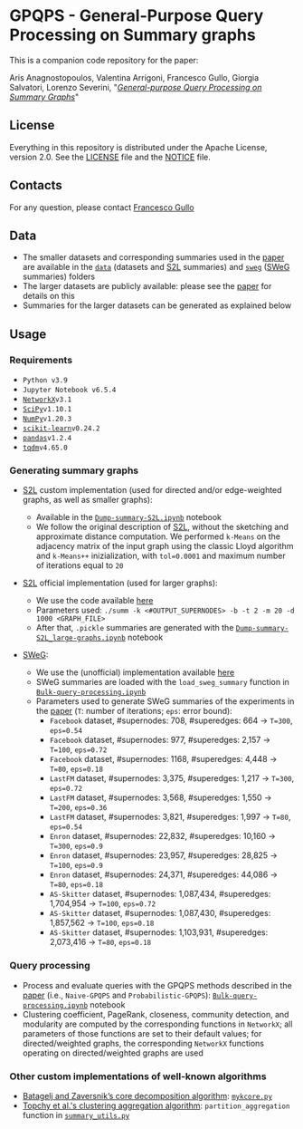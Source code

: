 # GPQPS - General-Purpose Query Processing on Summary graphs

This is a companion code repository for the paper: 

Aris Anagnostopoulos, Valentina Arrigoni, Francesco Gullo, Giorgia Salvatori, Lorenzo Severini, "[*General-purpose Query Processing on Summary Graphs*](pdf/GPQPS_extended.pdf)"


## License
Everything in this repository is distributed under the Apache License, version 2.0. See the [LICENSE](LICENSE) file and the [NOTICE](NOTICE) file.


## Contacts
For any question, please contact [Francesco Gullo](mailto:gullof@acm.org)


## Data
* The smaller datasets and corresponding summaries used in the [paper](pdf/GPQPS_extended.pdf) are available in the [`data`](data) (datasets and [S2L](https://doi.org/10.1007/s10618-016-0468-8) summaries) and [`sweg`](sweg) ([SWeG](https://doi.org/10.1145/3308558.3313402) summaries) folders
* The larger datasets are publicly available: please see the [paper](pdf/GPQPS_extended.pdf) for details on this
* Summaries for the larger datasets can be generated as explained below


## Usage

### Requirements
* `Python v3.9`
* `Jupyter Notebook v6.5.4`
* [`NetworkX`](https://networkx.org/)`v3.1`
* [`SciPy`](https://scipy.org/)`v1.10.1`
* [`NumPy`](https://numpy.org/)`v1.20.3`
* [`scikit-learn`](https://scikit-learn.org/stable/)`v0.24.2` 
* [`pandas`](https://pandas.pydata.org/)`v1.2.4`
* [`tqdm`](https://pypi.org/project/tqdm/)`v4.65.0`

### Generating summary graphs

* [S2L](https://doi.org/10.1007/s10618-016-0468-8) custom implementation (used for directed and/or edge-weighted graphs, as well as smaller graphs): 
	- Available in the [`Dump-summary-S2L.ipynb`](Dump-summary-S2L.ipynb) notebook
	- We follow the original description of [S2L](https://doi.org/10.1007/s10618-016-0468-8), without the sketching and approximate distance computation. We performed `k-Means` on the adjacency matrix of the input graph using the classic Lloyd algorithm and `k-Means++` inizialization, with `tol=0.0001` and maximum number of iterations equal to `20`

* [S2L](https://doi.org/10.1007/s10618-016-0468-8) official implementation (used for larger graphs):
   - We use the code available [here](https://github.com/rionda/graphsumm)
   - Parameters used: `./summ -k <#OUTPUT_SUPERNODES> -b -t 2 -m 20 -d 1000 <GRAPH_FILE>`
   - After that, `.pickle` summaries are generated with the [`Dump-summary-S2L_large-graphs.ipynb`](Dump-summary-S2L_large-graphs.ipynb) notebook

* [SWeG](https://doi.org/10.1145/3308558.3313402):
   - We use the (unofficial) implementation available [here](https://github.com/MahdiHajiabadi/GSCIS_TBUDS)
   - SWeG summaries are loaded with the `load_sweg_summary` function in [`Bulk-query-processing.ipynb`](Bulk-query-processing.ipynb)
   - Parameters used to generate SWeG summaries of the experiments in the [paper](pdf/GPQPS_extended.pdf) (`T`: number of iterations; `eps`: error bound):
      + `Facebook` dataset, #supernodes: 708, #superedges: 664 -> `T=300`, `eps=0.54`
      + `Facebook` dataset, #supernodes: 977, #superedges: 2,157 -> `T=100`, `eps=0.72`
      + `Facebook` dataset, #supernodes: 1168, #superedges: 4,448 -> `T=80`, `eps=0.18`
      + `LastFM` dataset, #supernodes: 3,375, #superedges: 1,217 -> `T=300`, `eps=0.72`
      + `LastFM` dataset, #supernodes: 3,568, #superedges: 1,550 -> `T=200`, `eps=0.36`     		
      + `LastFM` dataset, #supernodes: 3,821, #superedges: 1,997 -> `T=80`, `eps=0.54` 
      + `Enron` dataset, #supernodes: 22,832, #superedges: 10,160 -> `T=300`, `eps=0.9`      	
      + `Enron` dataset, #supernodes: 23,957, #superedges: 28,825 -> `T=100`, `eps=0.9`
      + `Enron` dataset, #supernodes: 24,371, #superedges: 44,086 -> `T=80`, `eps=0.18`
      + `AS-Skitter` dataset, #supernodes: 1,087,434, #superedges: 1,704,954 -> `T=100`, `eps=0.72`       
      + `AS-Skitter` dataset, #supernodes: 1,087,430, #superedges: 1,857,562 -> `T=100`, `eps=0.18`
      + `AS-Skitter` dataset, #supernodes: 1,103,931, #superedges: 2,073,416 -> `T=80`, `eps=0.18`

### Query processing

* Process and evaluate queries with the GPQPS methods described in the [paper](pdf/GPQPS_extended.pdf) (i.e., `Naive-GPQPS` and `Probabilistic-GPQPS`): [`Bulk-query-processing.ipynb`](Bulk-query-processing.ipynb) notebook
* Clustering coefficient, PageRank, closeness, community detection, and modularity are computed by the corresponding functions in `NetworkX`; all parameters of those functions are set to their default values; for directed/weighted graphs, the corresponding `NetworkX` functions operating on directed/weighted graphs are used

### Other custom implementations of well-known algorithms
* [Batagelj and Zaversnik’s core decomposition algorithm](https://doi.org/10.1007/s11634-010-0079-y): [`mykcore.py`](src/mykcore.py)
* [Topchy et al.'s clustering aggregation algorithm](https://doi.org/10.1109/ICDM.2003.1250937): `partition_aggregation` function in [`summary_utils.py`](src/summary_utils.py)

